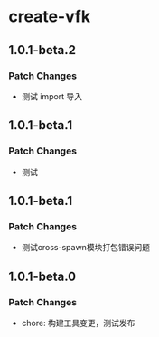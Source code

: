 # create-vfk

## 1.0.1-beta.2

### Patch Changes

- 测试 import 导入

## 1.0.1-beta.1

### Patch Changes

- 测试

## 1.0.1-beta.1

### Patch Changes

- 测试cross-spawn模块打包错误问题

## 1.0.1-beta.0

### Patch Changes

- chore: 构建工具变更，测试发布
